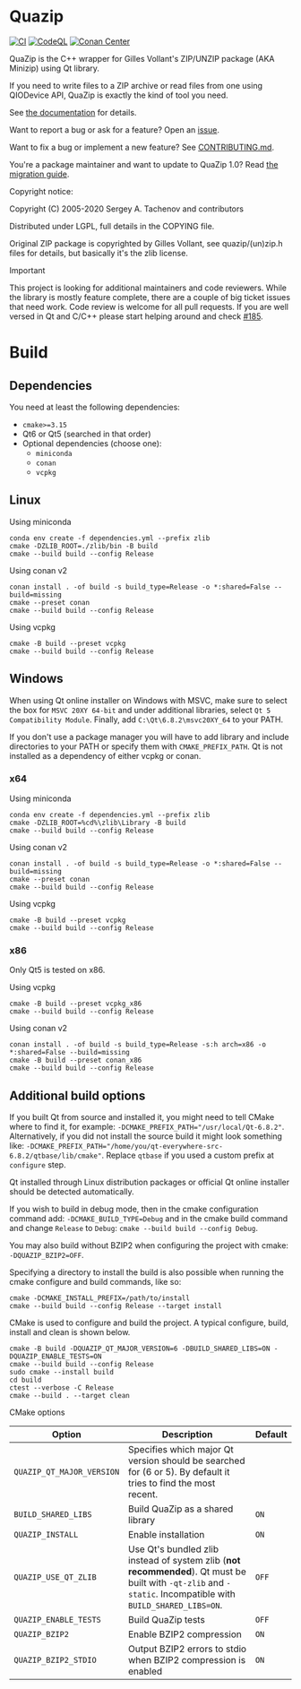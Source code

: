 # Quazip

[![CI](https://github.com/stachenov/quazip/actions/workflows/ci.yml/badge.svg?branch=master)](https://github.com/stachenov/quazip/actions/workflows/ci.yml)
[![CodeQL](https://github.com/stachenov/quazip/actions/workflows/github-code-scanning/codeql/badge.svg)](https://github.com/stachenov/quazip/actions/workflows/github-code-scanning/codeql)
[![Conan Center](https://shields.io/conan/v/quazip)](https://conan.io/center/recipes/quazip)

QuaZip is the C++ wrapper for Gilles Vollant's ZIP/UNZIP package
(AKA Minizip) using Qt library.

If you need to write files to a ZIP archive or read files from one
using QIODevice API, QuaZip is exactly the kind of tool you need.

See [the documentation](https://stachenov.github.io/quazip/) for details.

Want to report a bug or ask for a feature? Open an [issue](https://github.com/stachenov/quazip/issues).

Want to fix a bug or implement a new feature? See [CONTRIBUTING.md](CONTRIBUTING.md).

You're a package maintainer and want to update to QuaZip 1.0? Read [the migration guide](https://github.com/stachenov/quazip/blob/master/QuaZip-1.x-migration.md).

Copyright notice:

Copyright (C) 2005-2020 Sergey A. Tachenov and contributors

Distributed under LGPL, full details in the COPYING file.

Original ZIP package is copyrighted by Gilles Vollant, see
quazip/(un)zip.h files for details, but basically it's the zlib license.

> [!IMPORTANT]
> This project is looking for additional maintainers and code reviewers. While the library is mostly feature complete, there are a couple of big ticket issues that need work.
> Code review is welcome for all pull requests. If you are well versed in Qt and C/C++ please start helping around and check [#185](https://github.com/stachenov/quazip/issues/185). 

# Build

## Dependencies
You need at least the following dependencies:
- `cmake>=3.15`
- Qt6 or Qt5 (searched in that order)
- Optional dependencies (choose one):
    * `miniconda`
    * `conan`
    * `vcpkg`

## Linux
Using miniconda
```
conda env create -f dependencies.yml --prefix zlib
cmake -DZLIB_ROOT=./zlib/bin -B build
cmake --build build --config Release
```

Using conan v2
```
conan install . -of build -s build_type=Release -o *:shared=False --build=missing
cmake --preset conan
cmake --build build --config Release
```

Using vcpkg
```
cmake -B build --preset vcpkg
cmake --build build --config Release
```

## Windows

When using Qt online installer on Windows with MSVC, make sure to select the box for `MSVC 20XY 64-bit` and under additional libraries, select `Qt 5 Compatibility Module`.
Finally, add `C:\Qt\6.8.2\msvc20XY_64` to your PATH.

If you don't use a package manager you will have to add library and include directories to your PATH or specify them with `CMAKE_PREFIX_PATH`.
Qt is not installed as a dependency of either vcpkg or conan.

### x64
Using miniconda
```
conda env create -f dependencies.yml --prefix zlib
cmake -DZLIB_ROOT=%cd%\zlib\Library -B build
cmake --build build --config Release
```

Using conan v2
```
conan install . -of build -s build_type=Release -o *:shared=False --build=missing
cmake --preset conan
cmake --build build --config Release
```

Using vcpkg
```
cmake -B build --preset vcpkg
cmake --build build --config Release
```

### x86
Only Qt5 is tested on x86.

Using vcpkg
```
cmake -B build --preset vcpkg_x86
cmake --build build --config Release
```

Using conan v2
```
conan install . -of build -s build_type=Release -s:h arch=x86 -o *:shared=False --build=missing
cmake -B build --preset conan_x86
cmake --build build --config Release
```

## Additional build options
If you built Qt from source and installed it, you might need to tell CMake where to find it, for example: `-DCMAKE_PREFIX_PATH="/usr/local/Qt-6.8.2"`. Alternatively, if you did not install the source build it might look something like: `-DCMAKE_PREFIX_PATH="/home/you/qt-everywhere-src-6.8.2/qtbase/lib/cmake"`. Replace `qtbase` if you used a custom prefix at `configure` step.

Qt installed through Linux distribution packages or official Qt online installer should be detected automatically.

If you wish to build in debug mode, then in the cmake configuration command add: `-DCMAKE_BUILD_TYPE=Debug` and in the cmake build command and change `Release` to `Debug`: `cmake --build build --config Debug`.

You may also build without BZIP2 when configuring the project with cmake: `-DQUAZIP_BZIP2=OFF`.

Specifying a directory to install the build is also possible when running the cmake configure and build commands, like so:

```
cmake -DCMAKE_INSTALL_PREFIX=/path/to/install
cmake --build build --config Release --target install
```

CMake is used to configure and build the project. A typical configure, build, install and clean is shown below.

```
cmake -B build -DQUAZIP_QT_MAJOR_VERSION=6 -DBUILD_SHARED_LIBS=ON -DQUAZIP_ENABLE_TESTS=ON
cmake --build build --config Release
sudo cmake --install build
cd build
ctest --verbose -C Release
cmake --build . --target clean
```

CMake options

| Option                   | Description                                                                                                                                                   | Default |
|--------------------------|---------------------------------------------------------------------------------------------------------------------------------------------------------------|---------|
| `QUAZIP_QT_MAJOR_VERSION`| Specifies which major Qt version should be searched for (6 or 5). By default it tries to find the most recent.                                                |         |
| `BUILD_SHARED_LIBS`      | Build QuaZip as a shared library                                                                                                                              | `ON`    |
| `QUAZIP_INSTALL`         | Enable installation                                                                                                                                           | `ON`    |
| `QUAZIP_USE_QT_ZLIB`     | Use Qt's bundled zlib instead of system zlib (**not recommended**). Qt must be built with `-qt-zlib` and `-static`. Incompatible with `BUILD_SHARED_LIBS=ON`. | `OFF`   |
| `QUAZIP_ENABLE_TESTS`    | Build QuaZip tests                                                                                                                                            | `OFF`   |
| `QUAZIP_BZIP2`           | Enable BZIP2 compression                                                                                                                                      | `ON`    |
| `QUAZIP_BZIP2_STDIO`     | Output BZIP2 errors to stdio when BZIP2 compression is enabled                                                                                                | `ON`    |

